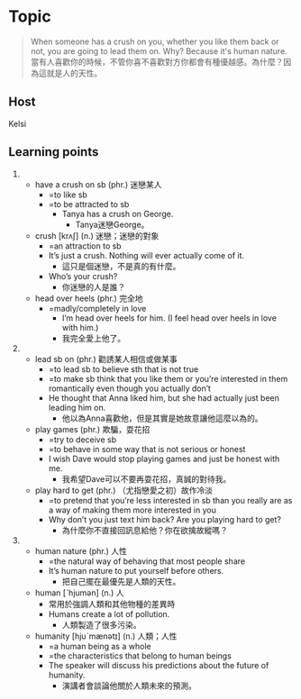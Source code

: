 # Topic

> When someone has a crush on you, whether you like them back or not, you are going to lead them on. Why? Because it's human nature.<br>
> 當有人喜歡你的時候，不管你喜不喜歡對方你都會有種優越感。為什麼？因為這就是人的天性。<br>

## Host
Kelsi

## Learning points

1.
    * have a crush on sb  (phr.)  迷戀某人
      * =to like sb
      * =to be attracted to sb
	    -	Tanya has a crush on George.
		    +	Tanya迷戀George。
    * crush  [krʌʃ]  (n.)  迷戀；迷戀的對象
  	  *	=an attraction to sb
  	  -	It’s just a crush. Nothing will ever actually come of it.
  		  +	這只是個迷戀，不是真的有什麼。
  	  -	Who’s your crush?
	  	  +	你迷戀的人是誰？
    * head over heels  (phr.)  完全地
  	  *	=madly/completely in love
	    -	I’m head over heels for him.
		    (I feel head over heels in love with him.)
	  	  +	我完全愛上他了。
2. 
    * lead sb on  (phr.)  勸誘某人相信或做某事
	    *	=to lead sb to believe sth that is not true
	    *	=to make sb think that you like them or you’re interested in them romantically even though you actually don’t 
	    -	He thought that Anna liked him, but she had actually just been leading him on.
		    +	他以為Anna喜歡他，但是其實是她故意讓他這麼以為的。
    * play games  (phr.)  欺騙，耍花招
	    *	=try to deceive sb
	    *	=to behave in some way that is not serious or honest
	    -	I wish Dave would stop playing games and just be honest with me.
		    +	我希望Dave可以不要再耍花招，真誠的對待我。
    * play hard to get  (phr.)  （尤指戀愛之初）故作冷淡
	    *	=to pretend that you’re less interested in sb than you really are as a way of making them more interested in you 
	    -	Why don’t you just text him back? Are you playing hard to get?
		    +	為什麼你不直接回訊息給他？你在欲擒故縱嗎？
3. 
    * human nature  (phr.)  人性
	    *	=the natural way of behaving that most people share
	    -	It’s human nature to put yourself before others.
		    +	把自己擺在最優先是人類的天性。
    * human  [ˋhjumən]  (n.)  人
	    *	常用於強調人類和其他物種的差異時
	    -	Humans create a lot of pollution.
		    +	人類製造了很多污染。
    * humanity  [hjuˋmænətɪ]  (n.)  人類；人性
	    *	=a human being as a whole
	    *	=the characteristics that belong to human beings
	    -	The speaker will discuss his predictions about the future of humanity.
		    +	演講者會談論他關於人類未來的預測。
